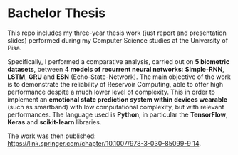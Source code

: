 # Bachelor Thesis

This repo includes my three-year thesis work (just report and presentation slides) performed during my Computer Science studies at the University of Pisa. 

Specifically, I performed a comparative analysis, carried out on **5 biometric datasets**, between **4 models of recurrent neural networks**: **Simple-RNN**, **LSTM**, **GRU** and **ESN** (Echo-State-Network). The main objective of the work is to demonstrate the reliability of Reservoir Computing, able to offer high performance despite a much lower level of complexity. This in order to implement an **emotional state prediction system within devices wearable** (such as smartband) with low computational complexity, but with relevant performances. The language used is **Python**, in particular the **TensorFlow**, **Keras** and **scikit-learn** libraries.

The work was then published: https://link.springer.com/chapter/10.1007/978-3-030-85099-9_14.
